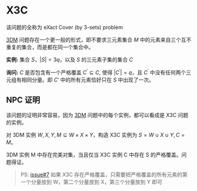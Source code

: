 # X3C
该问题的全称为 eXact Cover (by 3-sets)  problem

[3DM](3dm.html) 问题存在一个更一般的形式，即不要求三元素集合 $M$ 中的元素来自三个互不重复的集合，而是都在同一个集合中。



**实例:** 集合 $S$，$|S|=3q$，以及 $S$ 的三元素子集的集合 $C$


**询问:** $C$ 是否包含有一个严格覆盖 $C^{\prime} \subseteq C,$ 使得 $|C^{\prime}|=q$，且 $C^{\prime}$ 中没有任何两个三元组有相同分量。即 $C'$ 中的所有元素恰好只在 $S$ 中出现了一次。



## NPC 证明
该问题的证明非常容易，因为 [3DM](3dm.html) 问题中的每个实例，都可以看成是 X3C 问题的实例。

对 3DM 实例 $W,X,Y,M \subseteq W \times X \times Y$，构造 X3C 实例为 $S=W\cup X\cup Y, C=M$。

3DM 实例 M 中存在完美对集，当且仅当 X3C 实例 C 中存在 S 的严格覆盖。问题得证。


> PS: [issue#7](https://github.com/sailist/AdAlgo/issues/7) 如果 X3C 存在严格覆盖，只需要把严格覆盖的所有元素的第一个分量放到 W，第二个分量放到 X，第三个分量放到 Y 即可

